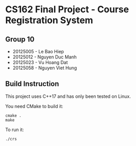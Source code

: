 # CS162 Final Project - Course Registration System

## Group 10

- 20125005 - Le Bao Hiep
- 20125012 - Nguyen Duc Manh
- 20125023 - Vu Hoang Dat
- 20125058 - Nguyen Viet Hung

## Build Instruction

This project uses C++17 and has only been tested on Linux.

You need CMake to build it:

```shell
cmake .
make
```

To run it:

```shell
./crs
```
